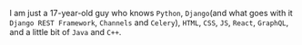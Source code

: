 I am just a 17-year-old guy who knows `Python`, `Django`(and what goes with it `Django REST Framework`, `Channels` and `Celery`), `HTML`, `CSS`, `JS`, `React`, `GraphQL`, and a little bit of `Java` and `C++`.

<!---
ayushgupta0010/ayushgupta0010 is a ✨ special ✨ repository because its `README.md` (this file) appears on your GitHub profile.
You can click the Preview link to take a look at your changes.
--->
